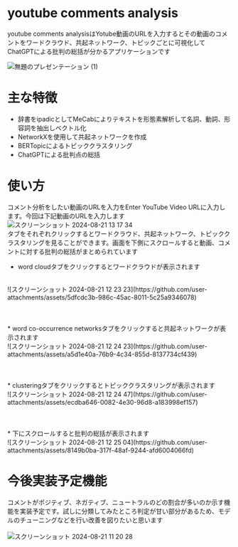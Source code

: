 # youtube comments analysis
youtube comments analysisはYotube動画のURLを入力するとその動画のコメントをワードクラウド、共起ネットワーク、トピックごとに可視化してChatGPTによる批判の総括が分かるアプリケーションです

![無題のプレゼンテーション (1)](https://github.com/user-attachments/assets/11efd55f-3232-4f08-8a21-7120d82fa105)

# 主な特徴
* 辞書をipadicとしてMeCabによりテキストを形態素解析して名詞、動詞、形容詞を抽出しベクトル化
* NetworkXを使用して共起ネットワークを作成
* BERTopicによるトピッククラスタリング
* ChatGPTによる批判点の総括

# 使い方
コメント分析をしたい動画のURLを入力をEnter YouTube Video URLに入力します。今回は下記動画のURLを入力します
<br>
![スクリーンショット 2024-08-21 13 17 34](https://github.com/user-attachments/assets/c4251bbc-a099-4bd5-b14b-bc44dce319d8)
<br>
タブをそれぞれクリックするとワードクラウド、共起ネットワーク、トピッククラスタリングを見ることができます。画面を下側にスクロールすると動画、コメントに対する批判の総括がまとめられています

* word cloudタブをクリックするとワードクラウドが表示されます
<br>
![スクリーンショット 2024-08-21 12 23 23](https://github.com/user-attachments/assets/5dfcdc3b-986c-45ac-8011-5c25a9346078)
<br>
<br>
<br>
<br>
* word co-occurrence networksタブをクリックすると共起ネットワークが表示されます
<br>
![スクリーンショット 2024-08-21 12 24 23](https://github.com/user-attachments/assets/a5d1e40a-76b9-4c34-855d-8137734cf439)
<br>
<br>
<br>
<br>
* clusteringタブをクリックするとトピッククラスタリングが表示されます
  <br>
![スクリーンショット 2024-08-21 12 24 47](https://github.com/user-attachments/assets/ecdba646-0082-4e30-96d8-a183998ef157)
<br>
<br>
<br>
<br>
* 下にスクロールすると批判の総括が表示されます
<br>
![スクリーンショット 2024-08-21 12 25 04](https://github.com/user-attachments/assets/8149b0ba-317f-48af-9244-afd6004066fd)
<br>

# 今後実装予定機能
コメントがポジティブ、ネガティブ、ニュートラルのどの割合が多いのか示す機能を実装予定です。試しに分類してみたところ判定が甘い部分があるため、モデルのチューニングなどを行い改善を図りたいと思います
<br>
<br>
![スクリーンショット 2024-08-21 11 20 28](https://github.com/user-attachments/assets/fb0e4b04-4665-4ee5-b5b7-e2798c3ea3df)
